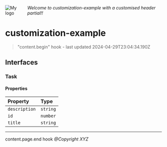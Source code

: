 <div style="display:flex; align-items:center;">
  <img alt="My logo" src="https://placehold.co/100x50" style="margin-right: .5em;" />
  <em>Welcome to customization-example with a customised header partial!!</em>
</div>

# customization-example

> "content.begin" hook - last updated 2024-04-29T23:04:34.190Z

## Interfaces

### Task

#### Properties

| Property | Type |
| :------ | :------ |
| `description` | `string` |
| `id` | `number` |
| `title` | `string` |

***
content.page.end hook *@Copyright XYZ*
